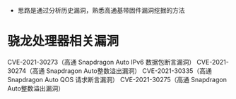 - 思路是通过分析历史漏洞，熟悉高通基带固件漏洞挖掘的方法
 
# 骁龙处理器相关漏洞
CVE-2021-30273（高通 Snapdragon Auto IPv6 数据包断言漏洞）
CVE-2021-30274（高通 Snapdragon Auto整数溢出漏洞）
CVE-2021-30335（高通 Snapdragon Auto QOS 请求断言漏洞）
CVE-2021-30275（高通 Snapdragon Auto整数溢出漏洞）

